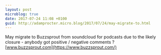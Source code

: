 ```yaml
---
layout: post
microblog: true
date: 2017-07-24 11:08 +0100
guid: http://adamprocter.micro.blog/2017/07/24/may-migrate-to.html
---
```

May migrate to Buzzsprout from soundcloud for podcasts due to the likely closure - anybody got positive / negative comments ? [www.buzzsprout.com](https://www.buzzsprout.com/)
